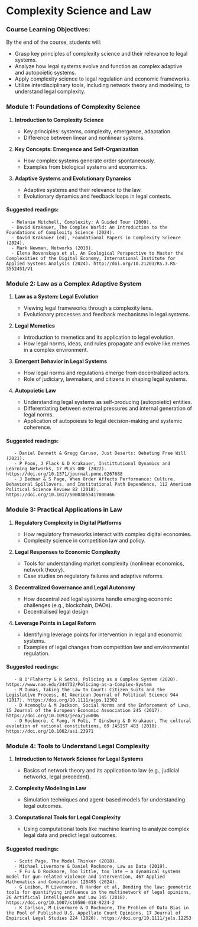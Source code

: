 # Complexity Science and Law

### **Course Learning Objectives:**
By the end of the course, students will:
- Grasp key principles of complexity science and their relevance to legal systems.
- Analyze how legal systems evolve and function as complex adaptive and autopoietic systems.
- Apply complexity science to legal regulation and economic frameworks.
- Utilize interdisciplinary tools, including network theory and modeling, to understand legal complexity.

### **Module 1: Foundations of Complexity Science**

1. **Introduction to Complexity Science**  
   - Key principles: systems, complexity, emergence, adaptation.
   - Difference between linear and nonlinear systems.

2. **Key Concepts: Emergence and Self-Organization**  
   - How complex systems generate order spontaneously.
   - Examples from biological systems and economics.

3. **Adaptive Systems and Evolutionary Dynamics**  
   - Adaptive systems and their relevance to the law.
   - Evolutionary dynamics and feedback loops in legal contexts.
  
####    Suggested readings:
      - Melanie Mitchell, Complexity: A Guided Tour (2009).
      - David Krakauer, The Complex World: An Introduction to the Foundations of Complexity Science (2024).
      - David Krakauer (ed), Foundational Papers in Complexity Science (2024).
      - Mark Newman, Networks (2018).
      - Elena Rovenskaya et al, An Ecological Perspective to Master the Complexities of the Digital Economy, International Institute for Applied Systems Analysis (2024). http://doi.org/10.21203/RS.3.RS-3552451/V1


### **Module 2: Law as a Complex Adaptive System**

1. **Law as a System: Legal Evolution**  
   - Viewing legal frameworks through a complexity lens.
   - Evolutionary processes and feedback mechanisms in legal systems.

2. **Legal Memetics**  
   - Introduction to memetics and its application to legal evolution.
   - How legal norms, ideas, and rules propagate and evolve like memes in a complex environment.

3. **Emergent Behavior in Legal Systems**  
   - How legal norms and regulations emerge from decentralized actors.
   - Role of judiciary, lawmakers, and citizens in shaping legal systems.

4. **Autopoietic Law**  
   - Understanding legal systems as self-producing (autopoietic) entities.
   - Differentiating between external pressures and internal generation of legal norms.
   - Application of autopoiesis to legal decision-making and systemic coherence.
  
####     Suggested readings:
       - Daniel Dennett & Gregg Caruso, Just Deserts: Debating Free Will (2021). 
       - P Poon, J Flack & D Krakauer, Instittutional Dynamics and Learning Networks, 17 PLoS ONE (2022). https://doi.org/10.1371/journal.pone.0267688
       - J Bednar & S Page, When Order Affects Performance: Culture, Behavioral Spillovers, and Institutional Path Dependence, 112 American Political Science Review 82 (2018). https://doi.org/10.1017/S0003055417000466


### **Module 3: Practical Applications in Law**

1. **Regulatory Complexity in Digital Platforms**  
   - How regulatory frameworks interact with complex digital economies.
   - Complexity science in competition law and policy.

2. **Legal Responses to Economic Complexity**  
   - Tools for understanding market complexity (nonlinear economics, network theory).
   - Case studies on regulatory failures and adaptive reforms.

3. **Decentralized Governance and Legal Autonomy**  
   - How decentralized legal systems handle emerging economic challenges (e.g., blockchain, DAOs).
   - Decentralised legal design

4. **Leverage Points in Legal Reform**  
   - Identifying leverage points for intervention in legal and economic systems.
   - Examples of legal changes from competition law and environmental regulation.
  
####    Suggested readings:
       - B O'Flaherty & R Sethi, Policing as a Complex System (2020). https://www.nae.edu/244732/Policing-as-a-Complex-System
       - M Dumas, Taking the Law to Court: Citizen Suits and the Legislative Process, 61 American Journal of Political Science 944 (2017). https://doi.org/10.1111/ajps.12302
       - D Acemoglu & M Jackson, Social Norms and the Enforcement of Laws, 15 Journal of the European Economic Association 245 (2017). https://doi.org/10.1093/jeea/jvw006
       - D Rockmore, C Fang, N Foti, T Ginsburg & D Krakauer, The cultural evolution of national constitutions, 69 JASIST 483 (2018). https://doi.org/10.1002/asi.23971



### **Module 4: Tools to Understand Legal Complexity**

1. **Introduction to Network Science for Legal Systems**  
   - Basics of network theory and its application to law (e.g., judicial networks, legal precedent).

2. **Complexity Modeling in Law**  
   - Simulation techniques and agent-based models for understanding legal outcomes.

3. **Computational Tools for Legal Complexity**  
   - Using computational tools like machine learning to analyze complex legal data and predict legal outcomes.
  
####    Suggested readings:
       - Scott Page, The Model Thinker (2018).
       - Michael Livermore & Daniel Rockmore, Law as Data (2019).
       - F Fu & D Rockmore, Too little, too late – a dynamical systems model for gun-related violence and intervention, 467 Applied Mathematics and Computation 128495 (2024).
       - G Leibon, M Livermore, R Harder et al, Bending the law: geometric tools for quantifying influence in the multinetwork of legal opinions, 26 Artificial Intelligence and Law 145 (2018). https://doi.org/10.1007/s10506-018-9224-2
       - K Carlson, M Livermore & D Rockmore, The Problem of Data Bias in the Pool of Published U.S. Appellate Court Opinions, 17 Journal of Empirical Legal Studies 224 (2020). https://doi.org/10.1111/jels.12253
       

